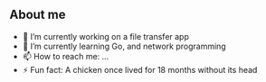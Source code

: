 ## About me

- 🔭 I’m currently working on a file transfer app
- 🌱 I’m currently learning Go, and network programming
- 📫 How to reach me: ...
- ⚡ Fun fact: A chicken once lived for 18 months without its head
